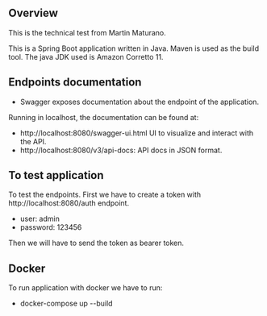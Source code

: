 ## Overview

This is the technical test from Martin Maturano.

This is a Spring Boot application written in Java. Maven is used as the build tool.
The java JDK used is Amazon Corretto 11.

## Endpoints documentation
- Swagger exposes documentation about the endpoint of the application.

Running in localhost, the documentation can be found at:

- http://localhost:8080/swagger-ui.html UI to visualize and interact with the API.
- http://localhost:8080/v3/api-docs: API docs in JSON format.

## To test application
To test the endpoints. First we have to create a token with http://localhost:8080/auth endpoint.
- user: admin
- password: 123456

Then we will have to send the token as bearer token.

## Docker
To run application with docker we have to run:
- docker-compose up --build
